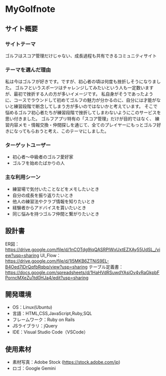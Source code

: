 # MyGolfnote
## サイト概要
### サイトテーマ
ゴルフはスコア管理だけじゃない、成長過程も共有できるコミュニティサイト
​
### テーマを選んだ理由
私は今はゴルフが好きです。ですが、初心者の頃は何度も挫折しそうになりました。
ゴルフというスポーツはチャレンジしてみたいという人も一定数いますが、最初で挫折する人の方が多いイメージです。
私自身がそうであったように、コースでラウンドして初めてゴルフの魅力が分かるのに、自分には才能がないと練習段階で断念してしまう方が多いのではないかと考えています。
そこで悩めるゴルフ初心者たちが練習段階で挫折してしまわないようにこのサービスを思い付きました。
ゴルフアプリ特有の「スコア管理」だけが目的ではなく、
練習内容メモ・情報交換・仲間探しを通じて、全てのプレイヤーにもっとゴルフ好きになってもらおうと考え、このテーマにしました。


### ターゲットユーザー
- 初心者〜中級者のゴルフ愛好家
- ゴルフを始めたばかりの人

### 主な利用シーン
- 練習場で気付いたことなどをメモしたいとき
- 自分の成長を振り返りたいとき
- 他人の練習法やクラブ情報を知りたいとき
- 経験者からアドバイスを貰いたいとき
- 同じ悩みを持つゴルフ仲間と繋がりたいとき


## 設計書
ER図：https://drive.google.com/file/d/1nCOTdg9lqQASRPlWxUxtEZXAy55UdSL_/view?usp=sharing
UI_Flow：https://drive.google.com/file/d/1l5MKB6ZTNiS9EL-B4Oed7IDrQqfbRqbq/view?usp=sharing
テーブル定義書：https://docs.google.com/spreadsheets/d/1HaHVdRSuwdYAsiOv4vRaGkpbFPorncMXeZu1td0HJa4/edit?usp=sharing
​
## 開発環境
- OS：Linux(Ubuntu)
- 言語：HTML,CSS,JavaScript,Ruby,SQL
- フレームワーク：Ruby on Rails
- JSライブラリ：jQuery
- IDE：Visual Studio Code（VSCode）
​
## 使用素材
- 素材写真：Adobe Stock (https://stock.adobe.com/jp)
- ロゴ：Google Gemini
